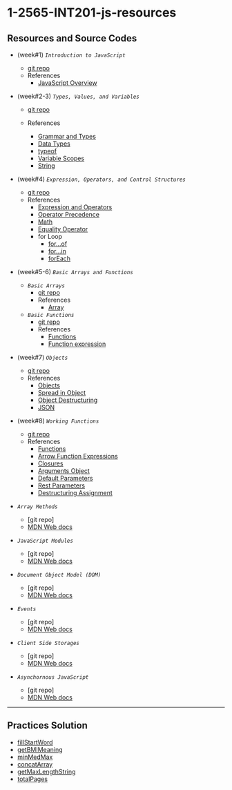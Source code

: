 # 1-2565-INT201-js-resources

## Resources and Source Codes

- (week#1) _`Introduction to JavaScript`_
  - [git repo](https://github.com/umaporn-sup/1-2565-INT201-intro-js.git)
  - References
    - [JavaScript Overview](https://developer.mozilla.org/en-US/docs/Web/JavaScript)
- (week#2-3) _`Types, Values, and Variables`_

  - [git repo](https://github.com/umaporn-sup/1-2565-INT201-types-variables.git)
  - References

    - [Grammar and Types](https://developer.mozilla.org/en-US/docs/Web/JavaScript/Guide/Grammar_and_Types)
    - [Data Types](https://developer.mozilla.org/en-US/docs/Web/JavaScript/Data_structures)
    - [typeof](https://developer.mozilla.org/en-US/docs/Web/JavaScript/Reference/Operators/typeof)
    - [Variable Scopes](https://www.w3schools.com/js/js_scope.asp)
    - [String](https://developer.mozilla.org/en-US/docs/Web/JavaScript/Reference/Global_Objects/String)

- (week#4) _`Expression, Operators, and Control Structures`_

  - [git repo](https://github.com/umaporn-sup/1-2565-INT201-operators-ctrlstructures.git)
  - References
    - [Expression and Operators](https://developer.mozilla.org/en-US/docs/Web/JavaScript/Guide/Expressions_and_Operators)
    - [Operator Precedence](https://developer.mozilla.org/en-US/docs/Web/JavaScript/Reference/Operators/Operator_Precedence)
    - [Math](https://developer.mozilla.org/en-US/docs/Web/JavaScript/Reference/Global_Objects/Math)
    - [Equality Operator](https://developer.mozilla.org/en-US/docs/Web/JavaScript/Reference/Operators/Equality)
    - for Loop
      - [for...of](https://developer.mozilla.org/en-US/docs/Web/JavaScript/Reference/Statements/for...of)
      - [for...in](https://developer.mozilla.org/en-US/docs/Web/JavaScript/Reference/Statements/for...in)
      - [forEach](https://developer.mozilla.org/en-US/docs/Web/JavaScript/Reference/Global_Objects/Array/forEach)

- (week#5-6) _`Basic Arrays and Functions`_
  - _`Basic Arrays`_
    - [git repo](https://github.com/umaporn-sup/1-2565-INT201-basic-arrays.git)
    - References
      - [Array](https://developer.mozilla.org/en-US/docs/Web/JavaScript/Reference/Global_Objects/Array)
  - _`Basic Functions`_
    - [git repo](https://github.com/umaporn-sup/1-2565-INT201-basic-functions.git)
    - References
      - [Functions](https://developer.mozilla.org/en-US/docs/Web/JavaScript/Guide/Functions)
      - [Function expression](https://developer.mozilla.org/en-US/docs/Web/JavaScript/Reference/Operators/function)
- (week#7) _`Objects`_

  - [git repo](https://github.com/umaporn-sup/1-2565-INT201-objects.git)
  - References
    - [Objects](https://developer.mozilla.org/en-US/docs/Web/JavaScript/Guide/Working_with_Objects)
    - [Spread in Object](https://developer.mozilla.org/en-US/docs/Web/JavaScript/Reference/Operators/Spread_syntax#spread_in_object_literals)
    - [Object Destructuring](https://developer.mozilla.org/en-US/docs/Web/JavaScript/Reference/Operators/Destructuring_assignment#object_destructuring)
    - [JSON](https://developer.mozilla.org/en-US/docs/Learn/JavaScript/Objects/JSON)

- (week#8) _`Working Functions`_
  - [git repo](https://github.com/umaporn-sup/1-2565-INT201-working-functions.git)
  - References
    - [Functions](https://developer.mozilla.org/en-US/docs/Web/JavaScript/Guide/Functions)
    - [Arrow Function Expressions](https://developer.mozilla.org/en-US/docs/Web/JavaScript/Reference/Functions/Arrow_functions)
    - [Closures](https://developer.mozilla.org/en-US/docs/Web/JavaScript/Closures)
    - [Arguments Object](https://developer.mozilla.org/en-US/docs/Web/JavaScript/Reference/Functions/arguments)
    - [Default Parameters](https://developer.mozilla.org/en-US/docs/Web/JavaScript/Reference/Functions/Default_parameters)
    - [Rest Parameters](https://developer.mozilla.org/en-US/docs/Web/JavaScript/Reference/Functions/rest_parameters)
    - [Destructuring Assignment](https://developer.mozilla.org/en-US/docs/Web/JavaScript/Reference/Operators/Destructuring_assignment#:~:text=The%20destructuring%20assignment%20syntax%20is,from%20objects%2C%20into%20distinct%20variables.)
- _`Array Methods`_

  - [git repo]
  - [MDN Web docs](https://developer.mozilla.org/en-US/docs/Web/JavaScript/Reference/Global_Objects/Array#instance_methods)

- _`JavaScript Modules`_
  - [git repo]
  - [MDN Web docs](https://developer.mozilla.org/en-US/docs/Web/JavaScript/Guide/Modules)
- _`Document Object Model (DOM)`_
  - [git repo]
  - [MDN Web docs](https://developer.mozilla.org/en-US/docs/Web/API/Document_Object_Model)
- _`Events`_
  - [git repo]
  - [MDN Web docs](https://developer.mozilla.org/en-US/docs/Web/API/Event)
- _`Client Side Storages`_
  - [git repo]
  - [MDN Web docs](https://developer.mozilla.org/en-US/docs/Learn/JavaScript/Client-side_web_APIs/Client-side_storage)
- _`Asynchornous JavaScript`_
  - [git repo]
  - [MDN Web docs](https://developer.mozilla.org/en-US/docs/Learn/JavaScript/Asynchronous/Introducing)

<hr/>

## Practices Solution

- [fillStartWord](https://github.com/umaporn-sup/1-2565-INT201-sol-fillStartWord.git)
- [getBMIMeaning](https://github.com/umaporn-sup/1-2565-INT201-sol-bmi.git)
- [minMedMax](https://github.com/umaporn-sup/1-2565-INT201-sol-minmedmax.git)
- [concatArray](https://github.com/umaporn-sup/1-2565-INT201-sol-concatArray.git)
- [getMaxLengthString](https://github.com/umaporn-sup/1-2565-INT201-sol-getMaxLengthString.git)
- [totalPages](https://github.com/umaporn-sup/1-2565-INT201-sol-totalPages.git)
